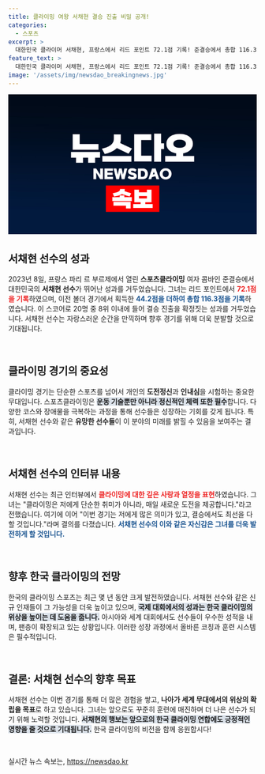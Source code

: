 ```yaml
---
title: 클라이밍 여왕 서채현 결승 진출 비밀 공개!
categories:
  - 스포츠
excerpt: >
  대한민국 클라이머 서채현, 프랑스에서 리드 포인트 72.1점 기록! 준결승에서 총합 116.3점으로 결승 진출을 확정했는데, 그녀의 클라이밍에 대한 열정이 담긴 인터뷰와 함께 응원해보세요!
feature_text: >
  대한민국 클라이머 서채현, 프랑스에서 리드 포인트 72.1점 기록! 준결승에서 총합 116.3점으로 결승 진출을 확정했는데, 그녀의 클라이밍에 대한 열정이 담긴 인터뷰와 함께 응원해보세요!
image: '/assets/img/newsdao_breakingnews.jpg'
---
```


<p><img src="/assets/img/newsdao_breakingnews.jpg" alt="bookingtag 속보" /></p>

<h2 data-ke-size="size26">서채현 선수의 성과</h2>

<p data-ke-size="size16">2023년 8일, 프랑스 파리 르 부르제에서 열린 <b>스포츠클라이밍</b> 여자 콤바인 준결승에서 대한민국의 <b>서채현 선수</b>가 뛰어난 성과를 거두었습니다. 그녀는 리드 포인트에서 <b><span style="color: #ee2323;">72.1점을 기록</span></b>하였으며, 이전 볼더 경기에서 획득한 <b><span style="color: #1a5490;">44.2점을 더하여 총합 116.3점을 기록</span></b>하였습니다. 이 스코어로 20명 중 8위 이내에 들어 결승 진출을 확정짓는 성과를 거두었습니다. 서채현 선수는 자랑스러운 순간을 만끽하며 향후 경기를 위해 더욱 분발할 것으로 기대됩니다.</p>

<p data-ke-size="size16">&nbsp;</p>

<h2 data-ke-size="size26">클라이밍 경기의 중요성</h2>

<p data-ke-size="size16">클라이밍 경기는 단순한 스포츠를 넘어서 개인의 <b>도전정신</b>과 <b>인내심</b>을 시험하는 중요한 무대입니다. 스포츠클라이밍은 <b><span style="background-color: #21538527;">운동 기술뿐만 아니라 정신적인 체력 또한 필수</span></b>합니다. 다양한 코스와 장애물을 극복하는 과정을 통해 선수들은 성장하는 기회를 갖게 됩니다. 특히, 서채현 선수와 같은 <b>유망한 선수들</b>이 이 분야의 미래를 밝힐 수 있음을 보여주는 결과입니다.</p>

<p data-ke-size="size16">&nbsp;</p>

<h2 data-ke-size="size26">서채현 선수의 인터뷰 내용</h2>

<p data-ke-size="size16">서채현 선수는 최근 인터뷰에서 <b><span style="color: #ee2323;">클라이밍에 대한 깊은 사랑과 열정을 표현</span></b>하였습니다. 그녀는 "클라이밍은 저에게 단순한 취미가 아니라, 매일 새로운 도전을 제공합니다."라고 전했습니다. 여기에 이어 "이번 경기는 저에게 많은 의미가 있고, 결승에서도 최선을 다할 것입니다."라며 결의를 다졌습니다. <b><span style="color: #1a5490;">서채현 선수의 이와 같은 자신감은 그녀를 더욱 발전하게 할 것입니다.</span></b></p>

<p data-ke-size="size16">&nbsp;</p>

<h2 data-ke-size="size26">향후 한국 클라이밍의 전망</h2>

<p data-ke-size="size16">한국의 클라이밍 스포츠는 최근 몇 년 동안 크게 발전하였습니다. 서채현 선수와 같은 신규 인재들이 그 가능성을 더욱 높이고 있으며, <b><span style="background-color: #21538527;">국제 대회에서의 성과는 한국 클라이밍의 위상을 높이는 데 도움을 줍니다.</span></b> 아시아와 세계 대회에서도 선수들이 우수한 성적을 내며, 팬층이 확장되고 있는 상황입니다. 이러한 성장 과정에서 올바른 코칭과 훈련 시스템은 필수적입니다.</p>

<p data-ke-size="size16">&nbsp;</p>

<h2 data-ke-size="size26">결론: 서채현 선수의 향후 목표</h2>

<p data-ke-size="size16">서채현 선수는 이번 경기를 통해 더 많은 경험을 쌓고, <b>나아가 세계 무대에서의 위상의 확립을 목표</b>로 하고 있습니다. 그녀는 앞으로도 꾸준히 훈련에 매진하며 더 나은 선수가 되기 위해 노력할 것입니다. <b><span style="background-color: #21538527;">서채현의 행보는 앞으로의 한국 클라이밍 연합에도 긍정적인 영향을 줄 것으로 기대됩니다.</span></b> 한국 클라이밍의 비전을 함께 응원합시다!</p>

<p data-ke-size="size16">&nbsp;</p>
실시간 뉴스 속보는, <a href="https://newsdao.kr" rel="dofollow">https://newsdao.kr</a>


